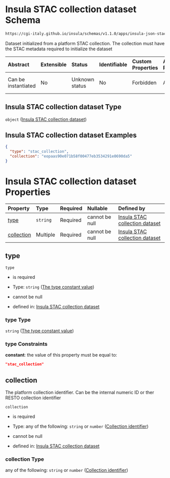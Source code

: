 # Insula STAC collection dataset Schema

```txt
https://cgi-italy.github.io/insula/schemas/v1.1.0/apps/insula-json-stac-collection-dataset.schema.json
```

Dataset initialized from a platform STAC collection. The collection must have the STAC metadata required to initialize the dataset

| Abstract            | Extensible | Status         | Identifiable | Custom Properties | Additional Properties | Access Restrictions | Defined In                                                                                                                             |
| :------------------ | :--------- | :------------- | :----------- | :---------------- | :-------------------- | :------------------ | :------------------------------------------------------------------------------------------------------------------------------------- |
| Can be instantiated | No         | Unknown status | No           | Forbidden         | Allowed               | none                | [insula-json-stac-collection-dataset.schema.json](schemas/apps/insula-json-stac-collection-dataset.schema.json) |

## Insula STAC collection dataset Type

`object` ([Insula STAC collection dataset](insula-json-stac-collection-dataset.md))

## Insula STAC collection dataset Examples

```json
{
  "type": "stac_collection",
  "collection": "eopaas90e071b58f00477eb3534291e0690da5"
}
```

# Insula STAC collection dataset Properties

| Property                  | Type     | Required | Nullable       | Defined by                                                                                                                                                                                                                                |
| :------------------------ | :------- | :------- | :------------- | :---------------------------------------------------------------------------------------------------------------------------------------------------------------------------------------------------------------------------------------- |
| [type](#type)             | `string` | Required | cannot be null | [Insula STAC collection dataset](insula-json-stac-collection-dataset-properties-the-type-constant-value.md)     |
| [collection](#collection) | Multiple | Required | cannot be null | [Insula STAC collection dataset](insula-json-stac-collection-dataset-properties-collection-identifier.md) |

## type



`type`

* is required

* Type: `string` ([The type constant value](insula-json-stac-collection-dataset-properties-the-type-constant-value.md))

* cannot be null

* defined in: [Insula STAC collection dataset](insula-json-stac-collection-dataset-properties-the-type-constant-value.md)

### type Type

`string` ([The type constant value](insula-json-stac-collection-dataset-properties-the-type-constant-value.md))

### type Constraints

**constant**: the value of this property must be equal to:

```json
"stac_collection"
```

## collection

The platform collection identifier. Can be the internal numeric ID or ther RESTO collection identifier

`collection`

* is required

* Type: any of the following: `string` or `number` ([Collection identifier](insula-json-stac-collection-dataset-properties-collection-identifier.md))

* cannot be null

* defined in: [Insula STAC collection dataset](insula-json-stac-collection-dataset-properties-collection-identifier.md)

### collection Type

any of the following: `string` or `number` ([Collection identifier](insula-json-stac-collection-dataset-properties-collection-identifier.md))
